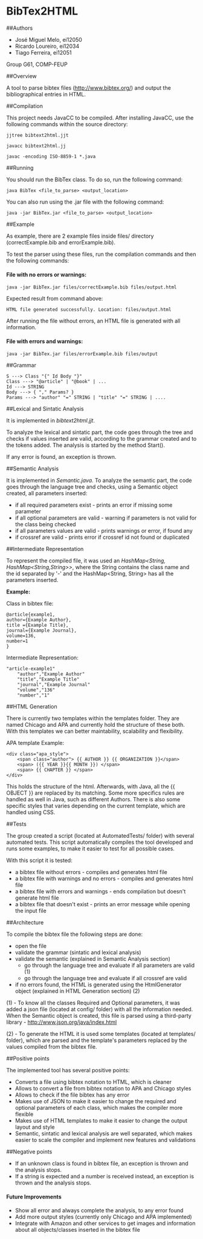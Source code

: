 # BibTex2HTML

##Authors

- José Miguel Melo, ei12050
- Ricardo Loureiro, ei12034
- Tiago Ferreira, ei12051

Group G61, COMP-FEUP


##Overview

A tool to parse bibtex files (http://www.bibtex.org/) and output the bibliographical entries in HTML. 

##Compilation

This project needs JavaCC to be compiled. After installing JavaCC, use the following commands within the source directory:

```
jjtree bibtext2html.jjt

javacc bibtext2html.jj

javac -encoding ISO-8859-1 *.java
```


##Running

You should run the BibTex class. To do so, run the following command:

```
java BibTex <file_to_parse> <output_location>

```

You can also run using the .jar file with the following command:
```
java -jar BibTex.jar <file_to_parse> <output_location>

```


##Example


As example, there are 2 example files inside files/ directory (correctExample.bib and errorExample.bib).

To test the parser using these files, run the compilation commands and then the following commands:

#### File with no errors or warnings:
```
java -jar BibTex.jar files/correctExample.bib files/output.html

```
Expected result from command above:

```
HTML file generated successfully. Location: files/output.html
```

After running the file without errors, an HTML file is generated with all information.


#### File with errors and warnings:
```
java -jar BibTex.jar files/errorExample.bib files/output

```


##Grammar
```
S ---> Class "{" Id Body "}"
Class ---> "@article" | "@book" | ...
Id ---> STRING
Body ---> { "," Params? }
Params ---> "author" "=" STRING | "title" "=" STRING | ....
```

##Lexical and Sintatic Analysis

It is implemented in *bibtext2html.jjt*.

To analyze the lexical and sintatic part, the code goes through the tree and checks if values inserted are valid, according to the grammar created and to the tokens added. The analysis is started by the method Start().

If any error is found, an exception is thrown.

##Semantic Analysis

It is implemented in *Semantic.java*.
To analyze the semantic part, the code goes through the language tree and checks, using a Semantic object created, all parameters inserted:

- if all required parameters exist - prints an error if missing some parameter
- if all optional parameters are valid - warning if parameters is not valid for the class being checked
- if all parameters values are valid - prints warnings or error, if found any
- if crossref are valid - prints error if crossref id not found or duplicated
	
	
##Intermediate Representation

To represent the compiled file, it was used an *HashMap\<String, HashMap\<String,String\>\>*, where the String contains the class name and the id separated by '-' and the HashMap<String, String> has all the parameters inserted.

**Example:**

Class in bibtex file:
```
@article{example1,
author={Example Author},
title ={Example Title},
journal={Example Journal},
volume=136,
number=1
}
```

Intermediate Representation:
```
"article-example1"
	"author","Example Author"
	"title","Example Title"
	"journal","Example Journal"
	"volume","136"
	"number","1"
```


##HTML Generation

There is currently two templates within the templates folder. They are named Chicago and APA and currently hold the structure of these both. With this templates we can better maintability, scalability and flexibility.

APA template Example:
```
<div class="apa_style">
	<span class="author"> {{ AUTHOR }} {{ ORGANIZATION }}</span>
	<span> ({{ YEAR }}{{ MONTH }}) </span>
	<span> {{ CHAPTER }} </span>
</div>	
```

This holds the structure of the html. Afterwards, with Java, all the {{ OBJECT }} are replaced by its matching.
Some more specifics rules are handled as well in Java, such as different Authors.
There is also some specific styles that varies depending on the current template, which are handled using CSS.
 
  
##Tests

The group created a script (located at AutomatedTests/ folder) with several automated tests. This script automatically compiles the tool developed and runs some examples, to make it easier to test for all possible cases.

With this script it is tested:
- a bibtex file without errors - compiles and generates html file
- a bibtex file with warnings and no errors - compiles and generates html file
- a bibtex file with errors and warnings - ends compilation but doesn't generate html file
- a bibtex file that doesn't exist - prints an error message while opening the input file


##Architecture

To compile the bibtex file the following steps are done:

- open the file
- validate the grammar (sintatic and lexical analysis)
- validate the semantic (explained in Semantic Analysis section)
	- go through the language tree and evaluate if all parameters are valid (1)
	- go through the language tree and evaluate if all crossref are valid
- if no errors found, the HTML is generated using the HtmlGenerator object (explained in HTML Generation section) (2)
	

(1) - To know all the classes Required and Optional parameters, it was added a json file (located at config/ folder) with all the information needed. When the Semantic object is created, this file is parsed using a third-party library - http://www.json.org/java/index.html

(2) - To generate the HTML it is used some templates (located at templates/ folder), which are parsed and the template's parameters replaced by the values compiled from the bibtex file.


##Positive points

The implemented tool has several positive points:

- Converts a file using bibtex notation to HTML, which is cleaner
- Allows to convert a file from bibtex notation to APA and Chicago styles
- Allows to check if the file bibtex has any error
- Makes use of JSON to make it easier to change the required and optional parameters of each class, which makes the compiler more flexible
- Makes use of HTML templates to make it easier to change the output layout and style
- Semantic, sintatic and lexical analysis are well separated, which makes easier to scale the compiler and implement new features and validations


##Negative points
- If an unknown class is found in bibtex file, an exception is thrown and the analysis stops.
- If a string is expected and a number is received instead, an exception is thrown and the analysis stops.

#### Future Improvements
- Show all error and always complete the analysis, to any error found
- Add more output styles (currently only Chicago and APA implemented)
- Integrate with Amazon and other services to get images and information about all objects/classes inserted in the bibtex file









